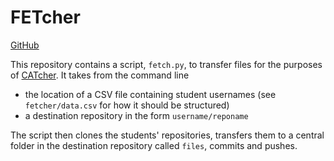 # FETcher

[GitHub](https://github.com/Parcly-Taxel/fetcher)

This repository contains a script, `fetch.py`, to transfer files for the purposes of [CATcher](https://github.com/CATcher-org/CATcher). It takes from the command line

* the location of a CSV file containing student usernames (see `fetcher/data.csv` for how it should be structured)
* a destination repository in the form `username/reponame`

The script then clones the students' repositories, transfers them to a central folder in the destination repository called `files`, commits and pushes.
